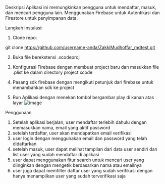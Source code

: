 Deskripsi
Aplikasi ini memungkinkan pengguna untuk mendaftar, masuk, dan mencari pengguna lain. Menggunakan Firebase untuk Autentikasi dan Firestore untuk penyimpanan data.

Langkah Instalasi:
1. Clone repo:

git clone https://github.com/username-anda/ZakkiMudhoffar_mdtest.git

2. Buka file berekstensi .xcodeproj

3. Konfigurasi Firebase dengan membuat project baru dan masukkan file .plist ke dalam directory project xcode

4. Pasang sdk firebase dengan mengikuti petunjuk dari firebase untuk menambahkan sdk ke project

5. Run Aplikasi dengan menekan tombol bergambar play di kanan atas layar
   ![image](https://github.com/zakkimdfr/ZakkiMudhoffar_mdtest/assets/28290737/8982578c-a8b5-40d2-80c4-691e8002cda6)


Penggunaan
1. Setelah aplikasi berjalan, user mendaftar terlebih dahulu dengan memasukkan nama, email yang aktif password
2. setelah terdaftar, user akan mendapatkan email verifikasi
3. user login dengan menggunakan email dan password yang telah didaftarkan
4. setelah masuk, user dapat melihat tampilan dari data user sendiri dan list user yang sudah mendaftar di aplikasi
5. user dapat menggunakan fitur search untuk mencari user yang diinginkan dengan mengetik berdasarkan nama atau emailnya
6. user juga dapat memfilter daftar user yang sudah verifikasi dengan hanya menampilkan user yang sudah terverifikasi saja
   


